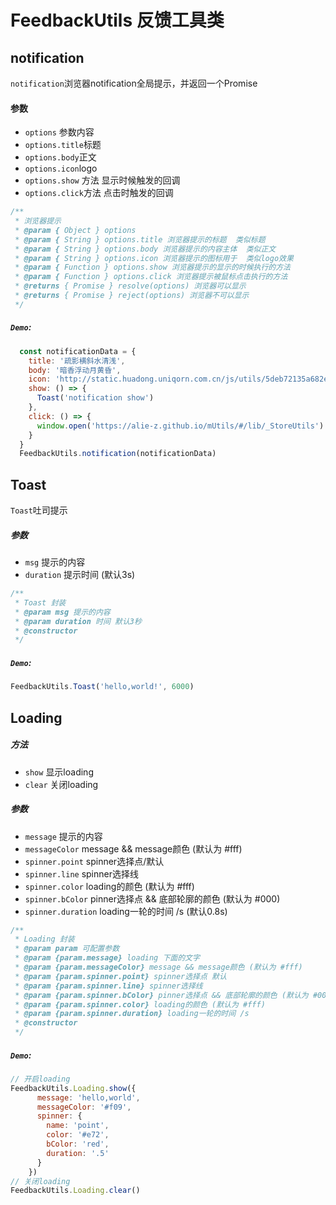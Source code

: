 # FeedbackUtils 反馈工具类


## notification
`notification`浏览器notification全局提示，并返回一个Promise
#### 参数
  - `options` 参数内容
  - `options.title`标题
  - `options.body`正文
  - `options.icon`logo
  - `options.show` 方法 显示时候触发的回调
  - `options.click`方法 点击时触发的回调
```js
/**
 * 浏览器提示
 * @param { Object } options
 * @param { String } options.title 浏览器提示的标题  类似标题
 * @param { String } options.body 浏览器提示的内容主体  类似正文
 * @param { String } options.icon 浏览器提示的图标用于  类似logo效果
 * @param { Function } options.show 浏览器提示的显示的时候执行的方法
 * @param { Function } options.click 浏览器提示被鼠标点击执行的方法
 * @returns { Promise } resolve(options) 浏览器可以显示
 * @returns { Promise } reject(options) 浏览器不可以显示
 */
```
##### `Demo`:
```js
  const notificationData = {
    title: '疏影横斜水清浅',
    body: '暗香浮动月黄昏',
    icon: 'http://static.huadong.uniqorn.com.cn/js/utils/5deb72135a682e007c405d87.png',
    show: () => {
      Toast('notification show')
    },
    click: () => {
      window.open('https://alie-z.github.io/mUtils/#/lib/_StoreUtils')
    }
  }
  FeedbackUtils.notification(notificationData)
```


## Toast
`Toast`吐司提示
##### 参数
  - `msg` 提示的内容
  - `duration` 提示时间 (默认3s)
```js
/**
 * Toast 封装
 * @param msg 提示的内容
 * @param duration 时间 默认3秒
 * @constructor
 */
```
##### `Demo`:
```js
FeedbackUtils.Toast('hello,world!', 6000)
```

## Loading

##### 方法
 - `show` 显示loading
 - `clear` 关闭loading  

##### 参数
  - `message` 提示的内容
  - `messageColor` message && message颜色 (默认为 #fff)
  - `spinner.point` spinner选择点/默认
  - `spinner.line` spinner选择线
  - `spinner.color` loading的颜色 (默认为 #fff)
  - `spinner.bColor` pinner选择点 && 底部轮廓的颜色 (默认为 #000)
  - `spinner.duration` loading一轮的时间 /s (默认0.8s)
 
```js
/**
 * Loading 封装
 * @param param 可配置参数
 * @param {param.message} loading 下面的文字
 * @param {param.messageColor} message && message颜色 (默认为 #fff)
 * @param {param.spinner.point} spinner选择点 默认
 * @param {param.spinner.line} spinner选择线
 * @param {param.spinner.bColor} pinner选择点 && 底部轮廓的颜色 (默认为 #000)
 * @param {param.spinner.color} loading的颜色 (默认为 #fff)
 * @param {param.spinner.duration} loading一轮的时间 /s
 * @constructor
 */
```
##### `Demo`:
```js
// 开启loading
FeedbackUtils.Loading.show({
      message: 'hello,world',
      messageColor: '#f09',
      spinner: {
        name: 'point',
        color: '#e72',
        bColor: 'red',
        duration: '.5'
      }
    })
// 关闭loading
FeedbackUtils.Loading.clear()
```
